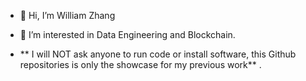 - 👋 Hi, I’m William Zhang
- 👀 I’m interested in Data Engineering and Blockchain.

- ** I will NOT ask anyone to run code or install software, this Github repositories is only the showcase for my previous work** . 

<!---
williamwxz/williamwxz is a ✨ special ✨ repository because its `README.md` (this file) appears on your GitHub profile.
You can click the Preview link to take a look at your changes.
--->
